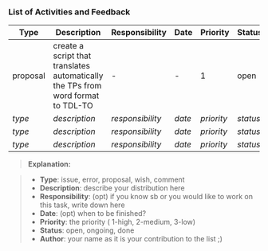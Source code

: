 ### List of Activities and Feedback

Type | Description | Responsibility | Date | Priority | Status | Author
---- | ----------- | -------------- | ---- | -------- | ------ | ------
proposal | create a script that translates automatically the TPs from word format to TDL-TO | - | - | 1 | open | Sascha
*type* | *description* | *responsibility* | *date* | *priority* | *status* | *author*
*type* | *description* | *responsibility* | *date* | *priority* | *status* | *author*
*type* | *description* | *responsibility* | *date* | *priority* | *status* | *author*

> **Explanation:**

> - **Type**:  issue, error, proposal, wish, comment
>- **Description**: describe your distribution here
>- **Responsibility**: (opt) if you know sb or you would like to work on this task, write down here
>- **Date**:  (opt) when to be finished?
>- **Priority**: the priority ( 1-high, 2-medium, 3-low)
>- **Status**: open, ongoing, done 
>- **Author**: your name as it is your contribution to the list ;)
